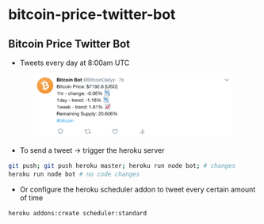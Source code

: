 # bitcoin-price-twitter-bot
Bitcoin Price Twitter Bot
---

* Tweets every day at 8:00am UTC

<div align="center">
<img src="./screenshot.png" width="80%">
</div>

* To send a tweet -> trigger the heroku server 
```bash
git push; git push heroku master; heroku run node bot; # changes
heroku run node bot # no code changes
```

* Or configure the heroku scheduler addon to tweet every certain amount of time
```bash
heroku addons:create scheduler:standard
```